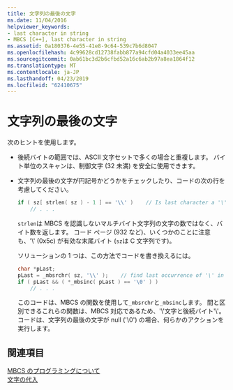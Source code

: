 ```yaml
---
title: 文字列の最後の文字
ms.date: 11/04/2016
helpviewer_keywords:
- last character in string
- MBCS [C++], last character in string
ms.assetid: 0a180376-4e55-41e8-9c64-539c7b6d8047
ms.openlocfilehash: 4c99628cd12738fabb877a94cfd04a4033ee45aa
ms.sourcegitcommit: 0ab61bc3d2b6cfbd52a16c6ab2b97a8ea1864f12
ms.translationtype: MT
ms.contentlocale: ja-JP
ms.lasthandoff: 04/23/2019
ms.locfileid: "62410675"
---
```

# <a name="last-character-in-a-string"></a>文字列の最後の文字

次のヒントを使用します。

- 後続バイトの範囲では、ASCII 文字セットで多くの場合と重複します。 バイト単位のスキャンは、制御文字 (32 未満) を安全に使用できます。

- 文字列の最後の文字が円記号かどうかをチェックしたり、コードの次の行を考慮してください。

    ```cpp
    if ( sz[ strlen( sz ) - 1 ] == '\\' )    // Is last character a '\'?
        // . . .
    ```

   `strlen`は MBCS を認識しないマルチバイト文字列の文字の数ではなく、バイト数を返します。 コード ページ (932 など)、いくつかのことに注意も、'\\' (0x5c) が有効な末尾バイト (`sz`は C 文字列です)。

   ソリューションの 1 つは、この方法でコードを書き換えるには。

    ```cpp
    char *pLast;
    pLast = _mbsrchr( sz, '\\' );    // find last occurrence of '\' in sz
    if ( pLast && ( *_mbsinc( pLast ) == '\0' ) )
        // . . .
    ```

   このコードは、MBCS の関数を使用して`_mbsrchr`と`_mbsinc`します。 間と区別できるこれらの関数は、MBCS 対応であるため、'\\'文字と後続バイト'\\'。 コードは、文字列の最後の文字が null ('\0') の場合、何らかのアクションを実行します。

## <a name="see-also"></a>関連項目

[MBCS のプログラミングについて](../text/mbcs-programming-tips.md)<br/>
[文字の代入](../text/character-assignment.md)

